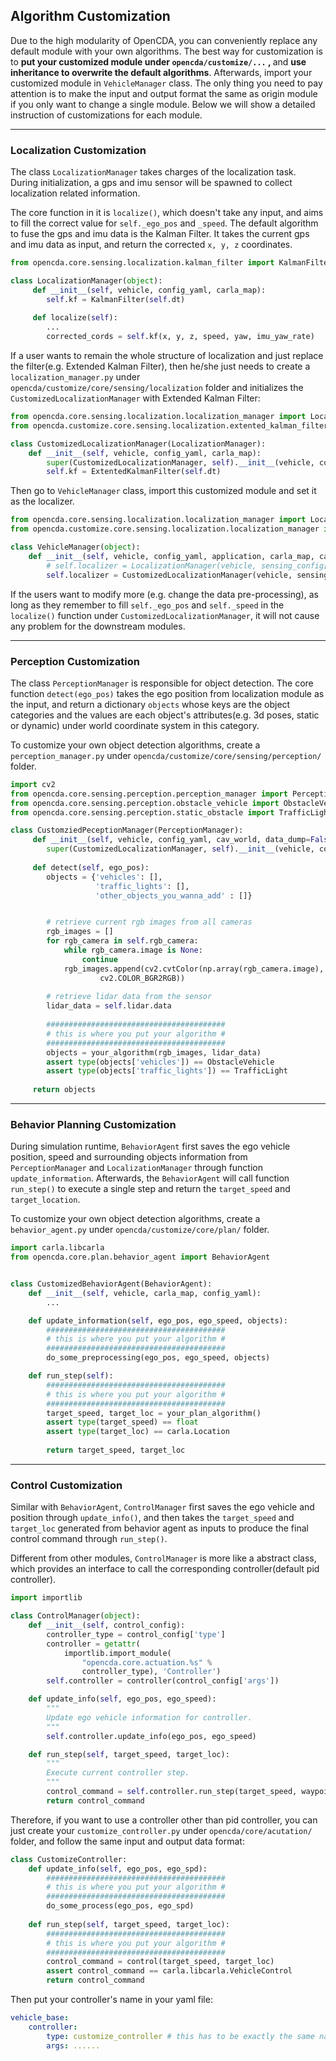 ## Algorithm Customization

Due to the high modularity of OpenCDA, you can conveniently replace any default module with your own
algorithms. The best way for customization is to  <strong> put your customized module under `opencda/customize/...` , </strong> and 
<strong>use inheritance to overwrite the default algorithms</strong>. Afterwards, import your customized module in
`VehicleManager` class. The only thing you need to pay attention is to make the input and output format the same
as origin module if you only want to change a single module. Below we will show a detailed instruction 
of customizations for each module.

---
### Localization Customization
The class `LocalizationManager` takes charges of the localization task. During initialization, a gps and imu sensor will
be spawned to collect localization related information. 

The core function in it is `localize()`, which doesn't take any input, and aims to fill the correct value for
`self._ego_pos` and `_speed`.
The default algorithm to fuse the gps and imu data is the Kalman Filter. It takes the current gps and imu data as input,
and return the corrected `x, y, z` coordinates.
 
```python
from opencda.core.sensing.localization.kalman_filter import KalmanFilter

class LocalizationManager(object):
     def __init__(self, vehicle, config_yaml, carla_map):
        self.kf = KalmanFilter(self.dt)
     
     def localize(self):
        ...
        corrected_cords = self.kf(x, y, z, speed, yaw, imu_yaw_rate)
```
If a user wants to remain the whole structure of localization and just replace the filter(e.g. Extended Kalman Filter),
then he/she just needs to create a `localization_manager.py` under `opencda/customize/core/sensing/localization`
folder and initializes the `CustomizedLocalizationManager` with Extended Kalman Filter:

```python
from opencda.core.sensing.localization.localization_manager import LocalizationManager
from opencda.customize.core.sensing.localization.extented_kalman_filter import ExtentedKalmanFilter

class CustomizedLocalizationManager(LocalizationManager):
    def __init__(self, vehicle, config_yaml, carla_map):
        super(CustomizedLocalizationManager, self).__init__(vehicle, config_yaml, carla_map)
        self.kf = ExtentedKalmanFilter(self.dt)
``` 

Then go to `VehicleManager` class, import this customized module and set it as the localizer.
```python
from opencda.core.sensing.localization.localization_manager import LocalizationManager
from opencda.customize.core.sensing.localization.localization_manager import CustomizedLocalizationManager

class VehicleManager(object):
    def __init__(self, vehicle, config_yaml, application, carla_map, cav_world):
        # self.localizer = LocalizationManager(vehicle, sensing_config['localization'], carla_map)
        self.localizer = CustomizedLocalizationManager(vehicle, sensing_config['localization'], carla_map)
```
If the users want to modify more (e.g. change the data pre-processing), as long as they remember to fill `self._ego_pos`
and `self._speed` in the `localize()` function under `CustomizedLocalizationManager`, it will not cause any problem
for the downstream modules.

---
### Perception Customization
The class `PerceptionManager` is responsible for object detection. The core function `detect(ego_pos)` takes the
ego position from localization module as the input, and return a dictionary `objects` whose keys are the object
categories and the values are each object's attributes(e.g. 3d poses, static or dynamic) under world coordinate system in this category.

To customize your own object detection algorithms, create a `perception_manager.py` under
`opencda/customize/core/sensing/perception/` folder. 
```python
import cv2
from opencda.core.sensing.perception.perception_manager import PerceptionManager
from opencda.core.sensing.perception.obstacle_vehicle import ObstacleVehicle
from opencda.core.sensing.perception.static_obstacle import TrafficLight

class CustomziedPeceptionManager(PerceptionManager):
     def __init__(self, vehicle, config_yaml, cav_world, data_dump=False):
        super(CustomizedLocalizationManager, self).__init__(vehicle, config_yaml, cav_world, data_dump)
     
     def detect(self, ego_pos):
        objects = {'vehicles': [],
                   'traffic_lights': [],
                   'other_objects_you_wanna_add' : []}


        # retrieve current rgb images from all cameras
        rgb_images = []
        for rgb_camera in self.rgb_camera:
            while rgb_camera.image is None:
                continue
            rgb_images.append(cv2.cvtColor(np.array(rgb_camera.image),
                    cv2.COLOR_BGR2RGB))
        
        # retrieve lidar data from the sensor
        lidar_data = self.lidar.data
        
        ########################################
        # this is where you put your algorithm #
        ########################################
        objects = your_algorithm(rgb_images, lidar_data)
        assert type(objects['vehicles']) == ObstacleVehicle
        assert type(objects['traffic_lights']) == TrafficLight
         
     return objects

```
---
### Behavior Planning Customization
During simulation runtime, `BehaviorAgent` first saves the ego vehicle position, speed
and surrounding objects information from `PerceptionManager` and `LocalizationManager` through
function `update_information`. Afterwards,  the `BehaviorAgent` will call function
`run_step()` to execute a single step and return the `target_speed` and `target_location`.

To customize your own object detection algorithms, create a `behavior_agent.py` under
`opencda/customize/core/plan/` folder.

```python
import carla.libcarla
from opencda.core.plan.behavior_agent import BehaviorAgent


class CustomizedBehaviorAgent(BehaviorAgent):
    def __init__(self, vehicle, carla_map, config_yaml):
        ...

    def update_information(self, ego_pos, ego_speed, objects):
        ########################################
        # this is where you put your algorithm #
        ########################################
        do_some_preprocessing(ego_pos, ego_speed, objects)

    def run_step(self):
        ########################################
        # this is where you put your algorithm #
        ########################################
        target_speed, target_loc = your_plan_algorithm()
        assert type(target_speed) == float
        assert type(target_loc) == carla.Location
        
        return target_speed, target_loc
```
---
### Control Customization
Similar with `BehaviorAgent`, `ControlManager` first saves the ego vehicle and position
through `update_info()`, and then takes the `target_speed` and `target_loc` generated from
behavior agent as inputs to produce the final control command through `run_step()`.

Different from other modules, `ControlManager` is more like a abstract class, which provides an
interface to call the corresponding controller(default pid controller).

```python
import importlib

class ControlManager(object):
    def __init__(self, control_config):
        controller_type = control_config['type']
        controller = getattr(
            importlib.import_module(
                "opencda.core.actuation.%s" %
                controller_type), 'Controller')
        self.controller = controller(control_config['args'])

    def update_info(self, ego_pos, ego_speed):
        """
        Update ego vehicle information for controller.
        """
        self.controller.update_info(ego_pos, ego_speed)

    def run_step(self, target_speed, target_loc):
        """
        Execute current controller step.
        """
        control_command = self.controller.run_step(target_speed, waypoint)
        return control_command
```

Therefore, if you want to use a controller other than pid controller, you can
just create your `customize_controller.py` under `opencda/core/acutation/` folder, and 
follow the same input and output data format:
```python
class CustomizeController:
    def update_info(self, ego_pos, ego_spd):
        ########################################
        # this is where you put your algorithm #
        ########################################
        do_some_process(ego_pos, ego_spd)
    
    def run_step(self, target_speed, target_loc):
        ########################################
        # this is where you put your algorithm #
        ########################################
        control_command = control(target_speed, target_loc)
        assert control_command == carla.libcarla.VehicleControl
        return control_command
```
Then put your controller's name in your yaml file:
```yaml
vehicle_base:
    controller:
        type: customize_controller # this has to be exactly the same name as the controller py file
        args: ......
```